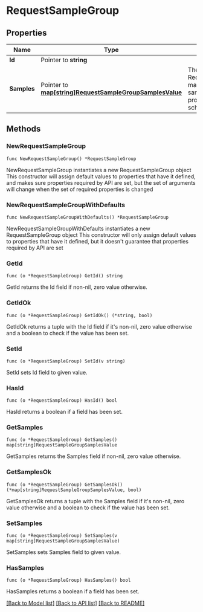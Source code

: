 # RequestSampleGroup

## Properties

Name | Type | Description | Notes
------------ | ------------- | ------------- | -------------
**Id** | Pointer to **string** |  | [optional] 
**Samples** | Pointer to [**map[string]RequestSampleGroupSamplesValue**](RequestSampleGroupSamplesValue.md) | The key for each RequestSample should match one of the samplesSchema[n].name property in the request schema json.  | [optional] 

## Methods

### NewRequestSampleGroup

`func NewRequestSampleGroup() *RequestSampleGroup`

NewRequestSampleGroup instantiates a new RequestSampleGroup object
This constructor will assign default values to properties that have it defined,
and makes sure properties required by API are set, but the set of arguments
will change when the set of required properties is changed

### NewRequestSampleGroupWithDefaults

`func NewRequestSampleGroupWithDefaults() *RequestSampleGroup`

NewRequestSampleGroupWithDefaults instantiates a new RequestSampleGroup object
This constructor will only assign default values to properties that have it defined,
but it doesn't guarantee that properties required by API are set

### GetId

`func (o *RequestSampleGroup) GetId() string`

GetId returns the Id field if non-nil, zero value otherwise.

### GetIdOk

`func (o *RequestSampleGroup) GetIdOk() (*string, bool)`

GetIdOk returns a tuple with the Id field if it's non-nil, zero value otherwise
and a boolean to check if the value has been set.

### SetId

`func (o *RequestSampleGroup) SetId(v string)`

SetId sets Id field to given value.

### HasId

`func (o *RequestSampleGroup) HasId() bool`

HasId returns a boolean if a field has been set.

### GetSamples

`func (o *RequestSampleGroup) GetSamples() map[string]RequestSampleGroupSamplesValue`

GetSamples returns the Samples field if non-nil, zero value otherwise.

### GetSamplesOk

`func (o *RequestSampleGroup) GetSamplesOk() (*map[string]RequestSampleGroupSamplesValue, bool)`

GetSamplesOk returns a tuple with the Samples field if it's non-nil, zero value otherwise
and a boolean to check if the value has been set.

### SetSamples

`func (o *RequestSampleGroup) SetSamples(v map[string]RequestSampleGroupSamplesValue)`

SetSamples sets Samples field to given value.

### HasSamples

`func (o *RequestSampleGroup) HasSamples() bool`

HasSamples returns a boolean if a field has been set.


[[Back to Model list]](../README.md#documentation-for-models) [[Back to API list]](../README.md#documentation-for-api-endpoints) [[Back to README]](../README.md)


